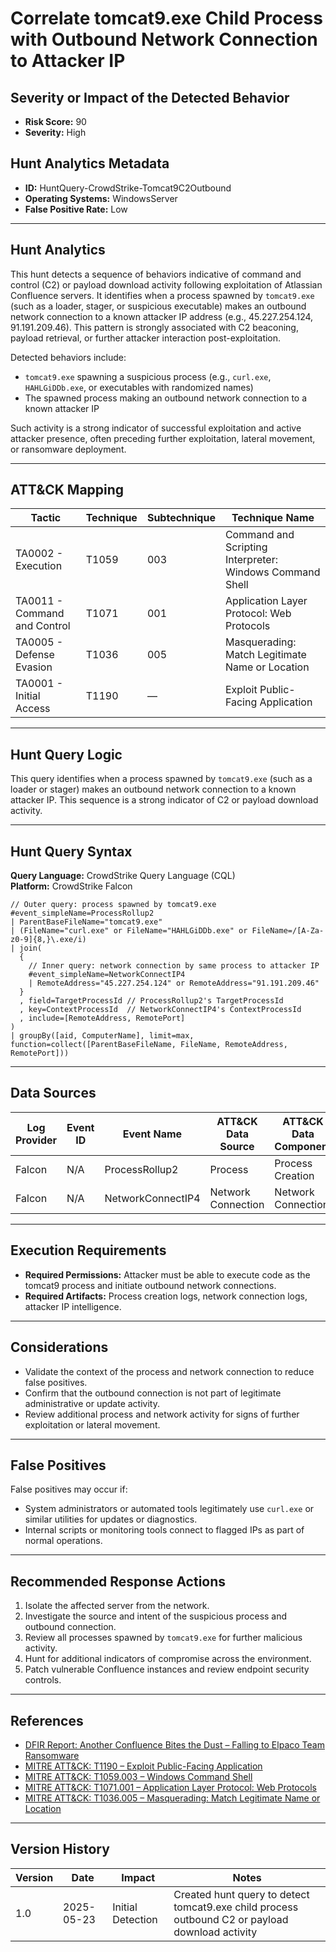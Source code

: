 # Correlate tomcat9.exe Child Process with Outbound Network Connection to Attacker IP

## Severity or Impact of the Detected Behavior
- **Risk Score:** 90
- **Severity:** High

## Hunt Analytics Metadata

- **ID:** HuntQuery-CrowdStrike-Tomcat9C2Outbound
- **Operating Systems:** WindowsServer
- **False Positive Rate:** Low

---

## Hunt Analytics

This hunt detects a sequence of behaviors indicative of command and control (C2) or payload download activity following exploitation of Atlassian Confluence servers. It identifies when a process spawned by `tomcat9.exe` (such as a loader, stager, or suspicious executable) makes an outbound network connection to a known attacker IP address (e.g., 45.227.254.124, 91.191.209.46). This pattern is strongly associated with C2 beaconing, payload retrieval, or further attacker interaction post-exploitation.

Detected behaviors include:

- `tomcat9.exe` spawning a suspicious process (e.g., `curl.exe`, `HAHLGiDDb.exe`, or executables with randomized names)
- The spawned process making an outbound network connection to a known attacker IP

Such activity is a strong indicator of successful exploitation and active attacker presence, often preceding further exploitation, lateral movement, or ransomware deployment.

---

## ATT&CK Mapping

| Tactic                        | Technique   | Subtechnique | Technique Name                                 |
|------------------------------|-------------|--------------|-----------------------------------------------|
| TA0002 - Execution           | T1059       | 003          | Command and Scripting Interpreter: Windows Command Shell |
| TA0011 - Command and Control | T1071       | 001          | Application Layer Protocol: Web Protocols      |
| TA0005 - Defense Evasion     | T1036       | 005          | Masquerading: Match Legitimate Name or Location |
| TA0001 - Initial Access      | T1190       | —            | Exploit Public-Facing Application             |

---

## Hunt Query Logic

This query identifies when a process spawned by `tomcat9.exe` (such as a loader or stager) makes an outbound network connection to a known attacker IP. This sequence is a strong indicator of C2 or payload download activity.

---

## Hunt Query Syntax

**Query Language:** CrowdStrike Query Language (CQL)  
**Platform:** CrowdStrike Falcon

```fql
// Outer query: process spawned by tomcat9.exe    
#event_simpleName=ProcessRollup2    
| ParentBaseFileName="tomcat9.exe"    
| (FileName="curl.exe" or FileName="HAHLGiDDb.exe" or FileName=/[A-Za-z0-9]{8,}\.exe/i)    
| join(    
  {    
    // Inner query: network connection by same process to attacker IP    
    #event_simpleName=NetworkConnectIP4    
    | RemoteAddress="45.227.254.124" or RemoteAddress="91.191.209.46"    
  }    
  , field=TargetProcessId // ProcessRollup2's TargetProcessId    
  , key=ContextProcessId  // NetworkConnectIP4's ContextProcessId    
  , include=[RemoteAddress, RemotePort]    
)    
| groupBy([aid, ComputerName], limit=max, function=collect([ParentBaseFileName, FileName, RemoteAddress, RemotePort])) 
```

---

## Data Sources

| Log Provider | Event ID         | Event Name         | ATT&CK Data Source  | ATT&CK Data Component  |
|--------------|------------------|--------------------|---------------------|------------------------|
| Falcon       | N/A              | ProcessRollup2     | Process             | Process Creation       |
| Falcon       | N/A              | NetworkConnectIP4  | Network Connection  | Network Connection     |

---

## Execution Requirements

- **Required Permissions:** Attacker must be able to execute code as the tomcat9 process and initiate outbound network connections.
- **Required Artifacts:** Process creation logs, network connection logs, attacker IP intelligence.

---

## Considerations

- Validate the context of the process and network connection to reduce false positives.
- Confirm that the outbound connection is not part of legitimate administrative or update activity.
- Review additional process and network activity for signs of further exploitation or lateral movement.

---

## False Positives

False positives may occur if:

- System administrators or automated tools legitimately use `curl.exe` or similar utilities for updates or diagnostics.
- Internal scripts or monitoring tools connect to flagged IPs as part of normal operations.

---

## Recommended Response Actions

1. Isolate the affected server from the network.
2. Investigate the source and intent of the suspicious process and outbound connection.
3. Review all processes spawned by `tomcat9.exe` for further malicious activity.
4. Hunt for additional indicators of compromise across the environment.
5. Patch vulnerable Confluence instances and review endpoint security controls.

---

## References

- [DFIR Report: Another Confluence Bites the Dust – Falling to Elpaco Team Ransomware](https://thedfirreport.com/2025/05/19/another-confluence-bites-the-dust-falling-to-elpaco-team-ransomware/#case-summary)
- [MITRE ATT&CK: T1190 – Exploit Public-Facing Application](https://attack.mitre.org/techniques/T1190/)
- [MITRE ATT&CK: T1059.003 – Windows Command Shell](https://attack.mitre.org/techniques/T1059/003/)
- [MITRE ATT&CK: T1071.001 – Application Layer Protocol: Web Protocols](https://attack.mitre.org/techniques/T1071/001/)
- [MITRE ATT&CK: T1036.005 – Masquerading: Match Legitimate Name or Location](https://attack.mitre.org/techniques/T1036/005/)

---

## Version History

| Version | Date       | Impact            | Notes                                                                                      |
|---------|------------|-------------------|--------------------------------------------------------------------------------------------|
| 1.0     | 2025-05-23 | Initial Detection | Created hunt query to detect tomcat9.exe child process outbound C2 or payload download activity |
